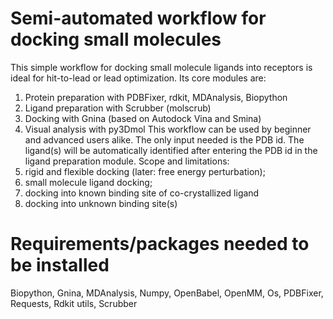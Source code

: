 # Semi-automated workflow for docking small molecules
This simple workflow for docking small molecule ligands into receptors is ideal for hit-to-lead or lead optimization. Its core modules are:
1. Protein preparation with PDBFixer, rdkit, MDAnalysis, Biopython
2. Ligand preparation with Scrubber (molscrub)
4. Docking with Gnina (based on Autodock Vina and Smina)
5. Visual analysis with py3Dmol
This workflow can be used by beginner and advanced users alike. The only input needed is the PDB id. The ligand(s) will be automatically identified after entering the PDB id in the ligand preparation module.
Scope and limitations:
1. rigid and flexible docking (later: free energy perturbation);
2. small molecule ligand docking;
3. docking into known binding site of co-crystallized ligand
4. docking into unknown binding site(s)

# Requirements/packages needed to be installed
Biopython, Gnina, MDAnalysis, Numpy, OpenBabel, OpenMM, Os, PDBFixer, Requests, Rdkit utils, Scrubber


